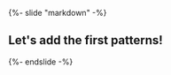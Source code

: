 {%- slide "markdown" -%}
## Let's add the first patterns! <!-- .element: class="r-fit-text" -->
{%- endslide -%}
